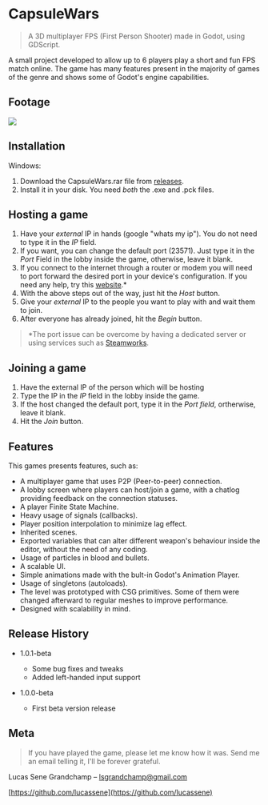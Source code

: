 # CapsuleWars
> A 3D multiplayer FPS (First Person Shooter) made in Godot, using GDScript.

A small project developed to allow up to 6 players play a short and fun FPS match online. The game has many features present in the majority of games of the genre and shows some of Godot's engine capabilities.

## Footage
[![](https://img.youtube.com/vi/ne4kvwK5yFY/0.jpg)](https://youtu.be/ne4kvwK5yFY)

## Installation

Windows:

1. Download the CapsuleWars.rar file from [releases](https://github.com/lucassene/CapsuleWars/releases).
2. Install it in your disk. You need *both* the .exe and .pck files.

## Hosting a game

1. Have your *external* IP in hands (google "whats my ip"). You do not need to type it in the *IP* field.
2. If you want, you can change the default port (23571). Just type it in the *Port* Field in the lobby inside the game, otherwise, leave it blank.
3. If you connect to the internet through a router or modem you will need to port forward the desired port in your device's configuration. If you need any help, try this [website](https://www.noip.com/support/knowledgebase/general-port-forwarding-guide/).*
4. With the above steps out of the way, just hit the *Host* button.
5. Give your *external* IP to the people you want to play with and wait them to join.
6. After everyone has already joined, hit the *Begin* button.
> *The port issue can be overcome by having a dedicated server or using services such as [Steamworks](https://partner.steamgames.com/).

## Joining a game

1. Have the external IP of the person which will be hosting
2. Type the IP in the *IP* field in the lobby inside the game.
3. If the host changed the default port, type it in the *Port field*, ortherwise, leave it blank.
3. Hit the *Join* button.

## Features

This games presents features, such as:
- A multiplayer game that uses P2P (Peer-to-peer) connection.
- A lobby screen where players can host/join a game, with a chatlog providing feedback on the connection statuses.
- A player Finite State Machine.
- Heavy usage of signals (callbacks).
- Player position interpolation to minimize lag effect.
- Inherited scenes.
- Exported variables that can alter different weapon's behaviour inside the editor, without the need of any coding.
- Usage of particles in blood and bullets.
- A scalable UI.
- Simple animations made with the bult-in Godot's Animation Player.
- Usage of singletons (autoloads).
- The level was prototyped with CSG primitives. Some of them were changed afterward to regular meshes to improve performance.
- Designed with scalability in mind.


## Release History

* 1.0.1-beta
    * Some bug fixes and tweaks
    * Added left-handed input support

* 1.0.0-beta
    * First beta version release

## Meta

> If you have played the game, please let me know how it was. Send me an email telling it, I'll be forever grateful.

Lucas Sene Grandchamp – lsgrandchamp@gmail.com

[https://github.com/lucassene](https://github.com/lucassene)
